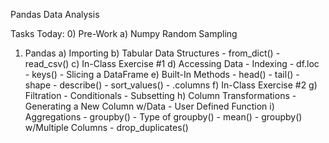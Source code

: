 Pandas Data Analysis

Tasks Today:
0) Pre-Work
     a) Numpy Random Sampling

1) Pandas
     a) Importing
     b) Tabular Data Structures
         - from_dict()
         - read_csv()
     c) In-Class Exercise #1
     d) Accessing Data
         - Indexing
         - df.loc
         - keys()
         - Slicing a DataFrame
     e) Built-In Methods
         - head()
         - tail()
         - shape
         - describe()
         - sort_values()
         - .columns
     f) In-Class Exercise #2
     g) Filtration
         - Conditionals
         - Subsetting
     h) Column Transformations
         - Generating a New Column w/Data
         - User Defined Function
     i) Aggregations
         - groupby()
         - Type of groupby()
         - mean()
         - groupby() w/Multiple Columns
         - drop_duplicates()

